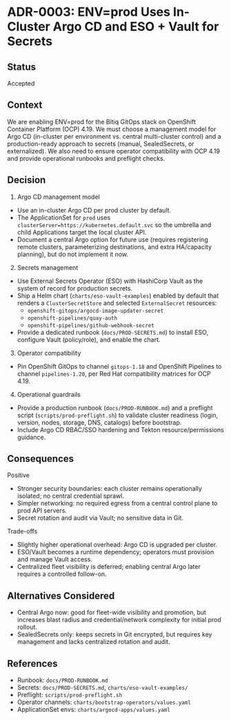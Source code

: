 # ADR-0003: ENV=prod Uses In-Cluster Argo CD and ESO + Vault for Secrets

## Status
Accepted

## Context
We are enabling ENV=prod for the Bitiq GitOps stack on OpenShift Container Platform (OCP) 4.19. We must choose a management model for Argo CD (in-cluster per environment vs. central multi-cluster control) and a production-ready approach to secrets (manual, SealedSecrets, or externalized). We also need to ensure operator compatibility with OCP 4.19 and provide operational runbooks and preflight checks.

## Decision
1) Argo CD management model
- Use an in-cluster Argo CD per prod cluster by default.
- The ApplicationSet for `prod` uses `clusterServer=https://kubernetes.default.svc` so the umbrella and child Applications target the local cluster API.
- Document a central Argo option for future use (requires registering remote clusters, parameterizing destinations, and extra HA/capacity planning), but do not implement it now.

2) Secrets management
- Use External Secrets Operator (ESO) with HashiCorp Vault as the system of record for production secrets.
- Ship a Helm chart (`charts/eso-vault-examples`) enabled by default that renders a `ClusterSecretStore` and selected `ExternalSecret` resources:
  - `openshift-gitops/argocd-image-updater-secret`
  - `openshift-pipelines/quay-auth`
  - `openshift-pipelines/github-webhook-secret`
- Provide a dedicated runbook (`docs/PROD-SECRETS.md`) to install ESO, configure Vault (policy/role), and enable the chart.

3) Operator compatibility
- Pin OpenShift GitOps to channel `gitops-1.18` and OpenShift Pipelines to channel `pipelines-1.20`, per Red Hat compatibility matrices for OCP 4.19.

4) Operational guardrails
- Provide a production runbook (`docs/PROD-RUNBOOK.md`) and a preflight script (`scripts/prod-preflight.sh`) to validate cluster readiness (login, version, nodes, storage, DNS, catalogs) before bootstrap.
- Include Argo CD RBAC/SSO hardening and Tekton resource/permissions guidance.

## Consequences
Positive
- Stronger security boundaries: each cluster remains operationally isolated; no central credential sprawl.
- Simpler networking: no required egress from a central control plane to prod API servers.
- Secret rotation and audit via Vault; no sensitive data in Git.

Trade-offs
- Slightly higher operational overhead: Argo CD is upgraded per cluster.
- ESO/Vault becomes a runtime dependency; operators must provision and manage Vault access.
- Centralized fleet visibility is deferred; enabling central Argo later requires a controlled follow-on.

## Alternatives Considered
- Central Argo now: good for fleet-wide visibility and promotion, but increases blast radius and credential/network complexity for initial prod rollout.
- SealedSecrets only: keeps secrets in Git encrypted, but requires key management and lacks centralized rotation and audit.

## References
- Runbook: `docs/PROD-RUNBOOK.md`
- Secrets: `docs/PROD-SECRETS.md`, `charts/eso-vault-examples/`
- Preflight: `scripts/prod-preflight.sh`
- Operator channels: `charts/bootstrap-operators/values.yaml`
- ApplicationSet envs: `charts/argocd-apps/values.yaml`
